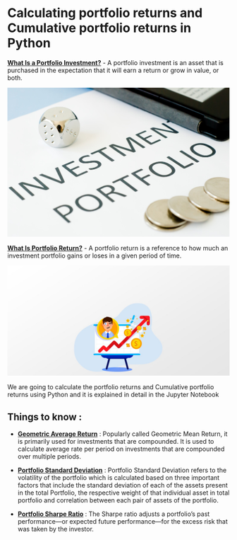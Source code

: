 # **Calculating portfolio returns and Cumulative portfolio returns in Python**

[**What Is a Portfolio Investment?**](https://www.investopedia.com/terms/p/portfolio-investment.asp) - A portfolio investment is an asset that is purchased in the expectation that it will earn a return or grow in value, or both.


![](Portfolio-Investment.jpg)


[**What Is Portfolio Return?**](https://www.investopedia.com/terms/p/portfolio-return.asp) - A portfolio return is a reference to how much an investment portfolio gains or loses in a given period of time.


![](Image2.jpg)


We are going to calculate the portfolio returns and Cumulative portfolio returns using Python and it is explained in detail in the Jupyter Notebook

## **Things to know :**

- [**Geometric Average Return**](https://studyfinance.com/geometric-average-return/) : Popularly called Geometric Mean Return, it is primarily used for investments that are compounded. It is used to calculate average rate per period on investments that are compounded over multiple periods.

- [**Portfolio Standard Deviation**](https://www.wallstreetmojo.com/portfolio-standard-deviation/) : Portfolio Standard Deviation refers to the volatility of the portfolio which is calculated based on three important factors that include the standard deviation of each of the assets present in the total Portfolio, the respective weight of that individual asset in total portfolio and correlation between each pair of assets of the portfolio.

- [**Portfolio Sharpe Ratio**](https://www.investopedia.com/terms/s/sharperatio.asp) : The Sharpe ratio adjusts a portfolio’s past performance—or expected future performance—for the excess risk that was taken by the investor.
























